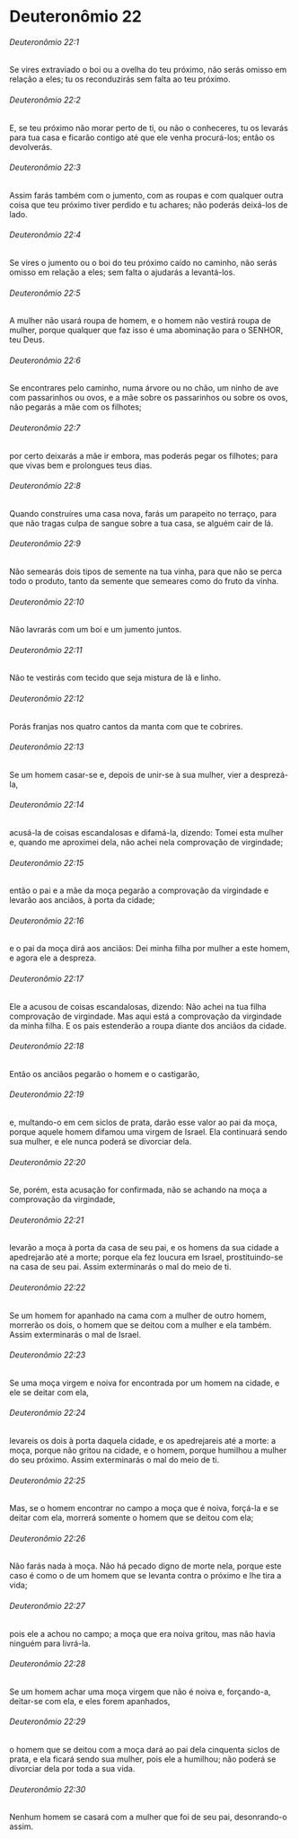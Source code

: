# Deuteronômio 22

###### Deuteronômio 22:1

Se vires extraviado o boi ou a ovelha do teu próximo, não serás omisso em relação a eles; tu os reconduzirás sem falta ao teu próximo.

###### Deuteronômio 22:2

E, se teu próximo não morar perto de ti, ou não o conheceres, tu os levarás para tua casa e ficarão contigo até que ele venha procurá-los; então os devolverás.

###### Deuteronômio 22:3

Assim farás também com o jumento, com as roupas e com qualquer outra coisa que teu próximo tiver perdido e tu achares; não poderás deixá-los de lado.

###### Deuteronômio 22:4

Se vires o jumento ou o boi do teu próximo caído no caminho, não serás omisso em relação a eles; sem falta o ajudarás a levantá-los.

###### Deuteronômio 22:5

A mulher não usará roupa de homem, e o homem não vestirá roupa de mulher, porque qualquer que faz isso é uma abominação para o SENHOR, teu Deus.

###### Deuteronômio 22:6

Se encontrares pelo caminho, numa árvore ou no chão, um ninho de ave com passarinhos ou ovos, e a mãe sobre os passarinhos ou sobre os ovos, não pegarás a mãe com os filhotes;

###### Deuteronômio 22:7

por certo deixarás a mãe ir embora, mas poderás pegar os filhotes; para que vivas bem e prolongues teus dias.

###### Deuteronômio 22:8

Quando construíres uma casa nova, farás um parapeito no terraço, para que não tragas culpa de sangue sobre a tua casa, se alguém cair de lá.

###### Deuteronômio 22:9

Não semearás dois tipos de semente na tua vinha, para que não se perca todo o produto, tanto da semente que semeares como do fruto da vinha.

###### Deuteronômio 22:10

Não lavrarás com um boi e um jumento juntos.

###### Deuteronômio 22:11

Não te vestirás com tecido que seja mistura de lã e linho.

###### Deuteronômio 22:12

Porás franjas nos quatro cantos da manta com que te cobrires.

###### Deuteronômio 22:13

Se um homem casar-se e, depois de unir-se à sua mulher, vier a desprezá-la,

###### Deuteronômio 22:14

acusá-la de coisas escandalosas e difamá-la, dizendo: Tomei esta mulher e, quando me aproximei dela, não achei nela comprovação de virgindade;

###### Deuteronômio 22:15

então o pai e a mãe da moça pegarão a comprovação da virgindade e levarão aos anciãos, à porta da cidade;

###### Deuteronômio 22:16

e o pai da moça dirá aos anciãos: Dei minha filha por mulher a este homem, e agora ele a despreza.

###### Deuteronômio 22:17

Ele a acusou de coisas escandalosas, dizendo: Não achei na tua filha comprovação de virgindade. Mas aqui está a comprovação da virgindade da minha filha. E os pais estenderão a roupa diante dos anciãos da cidade.

###### Deuteronômio 22:18

Então os anciãos pegarão o homem e o castigarão,

###### Deuteronômio 22:19

e, multando-o em cem siclos de prata, darão esse valor ao pai da moça, porque aquele homem difamou uma virgem de Israel. Ela continuará sendo sua mulher, e ele nunca poderá se divorciar dela.

###### Deuteronômio 22:20

Se, porém, esta acusação for confirmada, não se achando na moça a comprovação da virgindade,

###### Deuteronômio 22:21

levarão a moça à porta da casa de seu pai, e os homens da sua cidade a apedrejarão até a morte; porque ela fez loucura em Israel, prostituindo-se na casa de seu pai. Assim exterminarás o mal do meio de ti.

###### Deuteronômio 22:22

Se um homem for apanhado na cama com a mulher de outro homem, morrerão os dois, o homem que se deitou com a mulher e ela também. Assim exterminarás o mal de Israel.

###### Deuteronômio 22:23

Se uma moça virgem e noiva for encontrada por um homem na cidade, e ele se deitar com ela,

###### Deuteronômio 22:24

levareis os dois à porta daquela cidade, e os apedrejareis até a morte: a moça, porque não gritou na cidade, e o homem, porque humilhou a mulher do seu próximo. Assim exterminarás o mal do meio de ti.

###### Deuteronômio 22:25

Mas, se o homem encontrar no campo a moça que é noiva, forçá-la e se deitar com ela, morrerá somente o homem que se deitou com ela;

###### Deuteronômio 22:26

Não farás nada à moça. Não há pecado digno de morte nela, porque este caso é como o de um homem que se levanta contra o próximo e lhe tira a vida;

###### Deuteronômio 22:27

pois ele a achou no campo; a moça que era noiva gritou, mas não havia ninguém para livrá-la.

###### Deuteronômio 22:28

Se um homem achar uma moça virgem que não é noiva e, forçando-a, deitar-se com ela, e eles forem apanhados,

###### Deuteronômio 22:29

o homem que se deitou com a moça dará ao pai dela cinquenta siclos de prata, e ela ficará sendo sua mulher, pois ele a humilhou; não poderá se divorciar dela por toda a sua vida.

###### Deuteronômio 22:30

Nenhum homem se casará com a mulher que foi de seu pai, desonrando-o assim.

